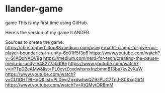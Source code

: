 # Ilander-game
game
This is my first time using GitHub.

Here's the version of my game ILANDER.

Sources to create the game:
https://christopherhilton88.medium.com/using-mathf-clamp-to-give-our-player-boundaries-in-unity-6c01ff5f3c6
https://www.youtube.com/watch?v=G1AQxNAQV8g
https://medium.com/nerd-for-tech/creating-the-pause-menu-in-unity-e48277abdf8e
https://www.youtube.com/watch?v=jrPTpD2eAMw&list=PL0eyrZgxdwhxnxfnzbmmB13ba7kv2yXuW
https://www.youtube.com/watch?v=CU1GHT9tHqQ&list=PL0eyrZgxdwhwQZ9zPUC7TnJ-S0KxqGlrN
https://www.youtube.com/watch?v=XtQMytORBmM
